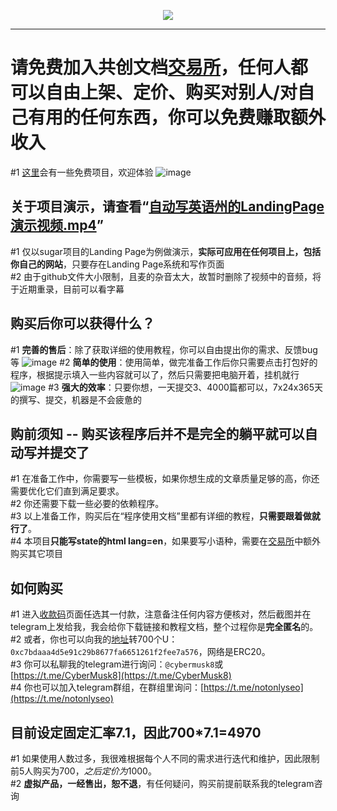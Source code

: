 <p align = "center">
<img src="https://github.com/withAI777/en_state_demo_video/blob/eb2e0017ae1debe61090f6b60c25ce18084c592e/%E7%A4%BA%E4%BE%8B%E5%9B%BE%E7%89%87/logo.png">
</p>

****

# 请免费加入共创文档[交易所](https://www.yuque.com/g/u41475096/sxyaoc/collaborator/join?token=oLI3sdKe7WgMn1er&source=book_collaborator#)，任何人都可以自由上架、定价、购买对别人/对自己有用的任何东西，你可以免费赚取额外收入
#1 [这里](https://www.yuque.com/g/u41475096/sxyaoc/collaborator/join?token=oLI3sdKe7WgMn1er&source=book_collaborator#)会有一些免费项目，欢迎体验
![image](https://github.com/withAI777/en_state_demo_video/blob/main/%E7%A4%BA%E4%BE%8B%E5%9B%BE%E7%89%87/%E4%BA%A4%E6%98%93%E6%89%80%E6%96%87%E6%A1%A3.jpg)

## 关于项目演示，请查看“[自动写英语州的LandingPage演示视频.mp4](https://github.com/withAI777/-/blob/main/%E8%87%AA%E5%8A%A8%E5%86%99%E8%8B%B1%E8%AF%AD%E5%B7%9E%E7%9A%84LandingPage%E6%BC%94%E7%A4%BA%E8%A7%86%E9%A2%91.mp4)”
#1 仅以sugar项目的Landing Page为例做演示，**实际可应用在任何项目上，包括你自己的网站**，只要存在Landing Page系统和写作页面<br>
#2 由于github文件大小限制，且麦的杂音太大，故暂时删除了视频中的音频，将于近期重录，目前可以看字幕<br>

## 购买后你可以获得什么？
#1 **完善的售后**：除了获取详细的使用教程，你可以自由提出你的需求、反馈bug等
![image](https://github.com/withAI777/en_state_demo_video/blob/main/%E7%A4%BA%E4%BE%8B%E5%9B%BE%E7%89%87/%E7%9F%A5%E8%AF%86%E5%BA%93%E6%A6%82%E8%A7%88.jpg)
#2 **简单的使用**：使用简单，做完准备工作后你只需要点击打包好的程序，根据提示填入一些内容就可以了，然后只需要把电脑开着，挂机就行
![image](https://github.com/withAI777/en_state_demo_video/blob/main/%E7%A4%BA%E4%BE%8B%E5%9B%BE%E7%89%87/win%E7%A8%8B%E5%BA%8F%E5%9B%BE%E7%89%87.jpg)
#3 **强大的效率**：只要你想，一天提交3、4000篇都可以，7x24x365天的撰写、提交，机器是不会疲惫的

## 购前须知 -- 购买该程序后并不是完全的躺平就可以自动写并提交了
#1 在准备工作中，你需要写一些模板，如果你想生成的文章质量足够的高，你还需要优化它们直到满足要求。<br>
#2 你还需要下载一些必要的依赖程序。<br>
#3 以上准备工作，购买后在“程序使用文档”里都有详细的教程，**只需要跟着做就行了**。<br>
#4 本项目**只能写state的html lang=en**，如果要写小语种，需要在[交易所](https://www.yuque.com/g/u41475096/sxyaoc/ma44bz2n9ft34w7z/collaborator/join?token=e7JYbJs4XDYFujIj&source=doc_collaborator#)中额外购买其它项目<br>

## 如何购买
#1 进入[收款码](https://github.com/withAI777/en_state_demo_video/tree/main/%E6%94%B6%E6%AC%BE%E7%A0%81)页面任选其一付款，注意备注任何内容方便核对，然后截图并在telegram上发给我，我会给你下载链接和教程文档，整个过程你是**完全匿名**的。<br>
#2 或者，你也可以向我的[地址](https://github.com/withAI777/en_state_demo_video/blob/main/%E6%94%B6%E6%AC%BE%E7%A0%81/USDT.jpg)转700个U：`0xc7bdaaa4d5e91c29b8677fa6651261f2fee7a576`，网络是ERC20。<br>
#3 你可以私聊我的telegram进行询问：`@cybermusk8`或[https://t.me/CyberMusk8](https://t.me/CyberMusk8)<br>
#4 你也可以加入telegram群组，在群组里询问：[https://t.me/notonlyseo](https://t.me/notonlyseo)<br>

## 目前设定固定汇率7.1，因此700*7.1=4970
#1 如果使用人数过多，我很难根据每个人不同的需求进行迭代和维护，因此限制前5人购买为700$，之后定价为1000$。<br>
#2 **虚拟产品，一经售出，恕不退**，有任何疑问，购买前提前联系我的telegram咨询
